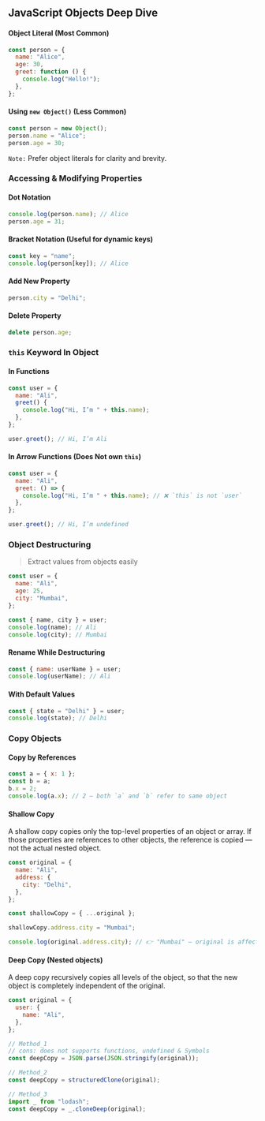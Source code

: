 ## JavaScript Objects Deep Dive

#### Object Literal (Most Common)

```js
const person = {
  name: "Alice",
  age: 30,
  greet: function () {
    console.log("Hello!");
  },
};
```

#### Using `new Object()` (Less Common)

```js
const person = new Object();
person.name = "Alice";
person.age = 30;
```

`Note:` Prefer object literals for clarity and brevity.

### Accessing & Modifying Properties

#### Dot Notation

```js
console.log(person.name); // Alice
person.age = 31;
```

#### Bracket Notation (Useful for dynamic keys)

```js
const key = "name";
console.log(person[key]); // Alice
```

#### Add New Property

```js
person.city = "Delhi";
```

#### Delete Property

```js
delete person.age;
```

### `this` Keyword In Object

#### In Functions

```js
const user = {
  name: "Ali",
  greet() {
    console.log("Hi, I’m " + this.name);
  },
};

user.greet(); // Hi, I’m Ali
```

#### In Arrow Functions (Does Not own `this`)

```js
const user = {
  name: "Ali",
  greet: () => {
    console.log("Hi, I’m " + this.name); // ❌ `this` is not `user`
  },
};

user.greet(); // Hi, I’m undefined
```

### Object Destructuring

> Extract values from objects easily

```js
const user = {
  name: "Ali",
  age: 25,
  city: "Mumbai",
};

const { name, city } = user;
console.log(name); // Ali
console.log(city); // Mumbai
```

#### Rename While Destructuring

```js
const { name: userName } = user;
console.log(userName); // Ali
```

#### With Default Values

```js
const { state = "Delhi" } = user;
console.log(state); // Delhi
```

### Copy Objects

#### Copy by References

```js
const a = { x: 1 };
const b = a;
b.x = 2;
console.log(a.x); // 2 — both `a` and `b` refer to same object
```

#### Shallow Copy

A shallow copy copies only the top-level properties of an object or array.
If those properties are references to other objects, the reference is copied — not the actual nested object.

```js
const original = {
  name: "Ali",
  address: {
    city: "Delhi",
  },
};

const shallowCopy = { ...original };

shallowCopy.address.city = "Mumbai";

console.log(original.address.city); // 👉 "Mumbai" — original is affected
```

#### Deep Copy (Nested objects)

A deep copy recursively copies all levels of the object, so that the new object is completely independent of the original.

```js
const original = {
  user: {
    name: "Ali",
  },
};

// Method_1
// cons: does not supports functions, undefined & Symbols
const deepCopy = JSON.parse(JSON.stringify(original));

// Method_2
const deepCopy = structuredClone(original);

// Method_3
import _ from "lodash";
const deepCopy = _.cloneDeep(original);
```

